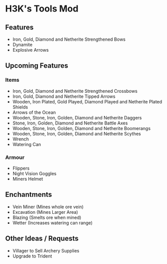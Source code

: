 # H3K's Tools Mod

## Features

- Iron, Gold, Diamond and Netherite Strengthened Bows
- Dynamite
- Explosive Arrows

## Upcoming Features

### Items

- Iron, Gold, Diamond and Netherite Strengthened Crossbows
- Iron, Gold, Diamond and Netherite Tipped Arrows
- Wooden, Iron Plated, Gold Played, Diamond Played and Netherite Plated Shields
- Arrows of the Ocean
- Wooden, Stone, Iron, Golden, Diamond and Netherite Daggers
- Stone, Iron, Golden, Diamond and Netherite Battle Axes
- Wooden, Stone, Iron, Golden, Diamond and Netherite Boomerangs
- Wooden, Stone, Iron, Golden, Diamond and Netherite Scythes
- Wrench
- Watering Can

### Armour

- Flippers
- Night Vision Goggles
- Miners Helmet

## Enchantments 
- Vein Miner (Mines whole ore vein)
- Excavation (Mines Larger Area)
- Blazing (Smelts ore when mined)
- Wetter (Increases watering can range)

## Other Ideas / Requests 
- Villager to Sell Archery Supplies
- Upgrade to Trident
